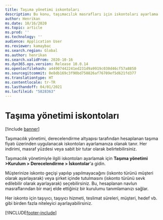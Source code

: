 ```yaml
---
title: Taşıma yönetimi iskontoları
description: Bu konu, taşımacılık masrafları için iskontoları ayarlama seçeneklerini açıklar.
author: Henrikan
ms.date: 10/16/2020
ms.topic: article
ms.prod: ''
ms.technology: ''
audience: Application User
ms.reviewer: kamaybac
ms.search.region: Global
ms.author: henrikan
ms.search.validFrom: 2020-10-16
ms.dyn365.ops.version: Release 10.0.14
ms.openlocfilehash: a44907442241ed231d9a9919c030d46cf57a8850
ms.sourcegitcommit: 0e8db169c3f90bd750826af76709ef5d621fd377
ms.translationtype: HT
ms.contentlocale: tr-TR
ms.lasthandoff: 04/01/2021
ms.locfileid: "5828363"
---
```

# <a name="transportation-management-discounts"></a>Taşıma yönetimi iskontoları

[!include [banner](../includes/banner.md)]

Taşımacılık yönetimi, derecelendirme altyapısı tarafından hesaplanan taşıma fiyatı üzerinden uygulanacak iskontoları ayarlamanıza olanak tanır. Her indirimi, masraf yüzdesi veya sabit bir tutar olarak belirtebilirsiniz.

Taşımacılık yönetimiyle ilgili iskontoları ayarlamak için **Taşıma yönetimi \>Kurulum \> Derecelendirme \> İskontolar**'a gidin.

Müşterinize iskonto geçişi yapılıp yapılmayacağını (iskonto türünü müşteri olarak ayarlayarak) veya şirket içinde tutulmasını (iskonto türünü sevk edilebilir olarak ayarlayarak) seçebilirsiniz. Bu, hesaplanan navlun masraflarından bir marj elde ettiğiniz bir kurulumu tanımlamanızı sağlar.

Her iskonto için taşıyıcı, taşıyıcı hizmeti, teslimat süreleri, müşteri, hedef vb. gibi birden fazla niteleyici ayarlayabilirsiniz.


[!INCLUDE[footer-include](../../includes/footer-banner.md)]